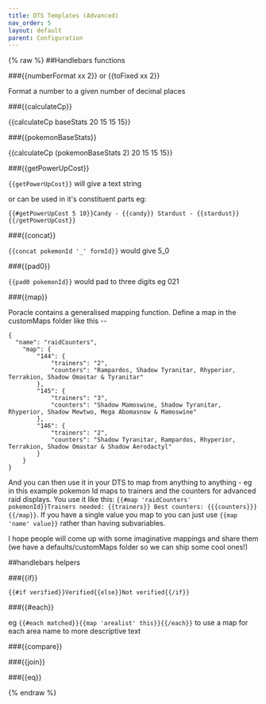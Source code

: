 ```yaml
---
title: DTS Templates (Advanced)
nav_order: 5
layout: default
parent: Configuration
---
```


{% raw %}
##Handlebars functions

###{{numberFormat xx 2}} or {{toFixed xx 2}}

Format a number to a given number of decimal places

###{{calculateCp}}

{{calculateCp baseStats 20 15 15 15}}

###{{pokemonBaseStats}}

{{calculateCp (pokemonBaseStats 2) 20 15 15 15}}

###{{getPowerUpCost}}

`{{getPowerUpCost}}` will give a text string

or can be used in it's constituent parts eg:
```
{{#getPowerUpCost 5 10}}Candy - {{candy}} Stardust - {{stardust}}{{/getPowerUpCost}}
```

###{{concat}}

`{{concat pokemonId '_' formId}}` would give 5_0

###{{pad0}}

`{{pad0 pokemonId}}` would pad to three digits eg 021

###{{map}}

Poracle contains a generalised mapping function.  Define a map in the customMaps folder like this --
```json5
{
  "name": "raidCounters",
    "map": {
        "144": {
            "trainers": "2",
            "counters": "Rampardos, Shadow Tyranitar, Rhyperior, Terrakion, Shadow Omastar & Tyranitar"
        },
        "145": {
            "trainers": "3",
            "counters": "Shadow Mamoswine, Shadow Tyranitar, Rhyperior, Shadow Mewtwo, Mega Abomasnow & Mamoswine"
        },
        "146": {
            "trainers": "2",
            "counters": "Shadow Tyranitar, Rampardos, Rhyperior, Terrakion, Shadow Omastar & Shadow Aerodactyl"
        }
    }
}
```
And you can then use it in your DTS to map from anything to anything - eg in this example pokemon Id maps to trainers and the counters for advanced raid displays.  You use it like this: `{{#map 'raidCounters' pokemonId}}Trainers needed: {{trainers}} Best counters: {{{counters}}}{{/map}}`. If you have a single value you map to you can just use `{{map 'name' value}}` rather than having subvariables.  

I hope people will come up with some imaginative mappings and share them (we have a defaults/customMaps folder so we can ship some cool ones!)

##handlebars helpers

###{{if}}

`{{#if verified}}Verified{{else}}Not verified{{/if}}`

###{{#each}}

eg `{{#each matched}}{{map 'arealist' this}}{{/each}}`
to use a map for each area name to more descriptive text

###{{compare}}


###{{join}}

###{{eq}}

{% endraw %}